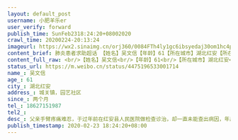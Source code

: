 ```yaml
---
layout: default_post
username: 小肥羊乐er
user_verify: forward
publish_time: SunFeb2318:24:20+08002020
crawl_time: 20200224-20:13:24
imageurl: https://wx2.sinaimg.cn/orj360/0084FTh4ly1gc6ibsyedaj30om1hc4pi.jpg,https://wx4.sinaimg.cn/orj360/0084FTh4ly1gc6ibtgso6j30om1hc4qc.jpg,https://wx2.sinaimg.cn/orj360/0084FTh4ly1gc6ibuxpwcj33342bcnpe.jpg
content_brief: 肺炎患者求助超话 【姓名】吴文信【年龄】61【所在城市】湖北红安【所在小区、社区】城关镇，园艺社区【患病时间】两个月【联系方式】18627151987【其他紧急联系人】【病情描述】父亲手臂疼痛难忍，于过年前在红安县人民医院做检查诊治，却一直未能查出病因，年后因疼痛整夜无法入眠，饭也 ...全文
content_full_raw: <br/>【姓名】吴文信<br/>【年龄】61<br/>【所在城市】湖北红安<br/>【所在小区、社区】城关镇，园艺社区<br/>【患病时间】两个月<br/>【联系方式】18627151987<br/>【其他紧急联系人】<br/>【病情描述】父亲手臂疼痛难忍，于过年前在红安县人民医院做检查诊治，却一直未能查出病因，年后因疼痛整夜无法入眠，饭也吃不下，日渐消瘦，实在无法忍受，再次入院，拍ct后显示右侧肱骨头及颈部骨质吸收性破坏，考虑为骨肿瘤的可能性较大，县医院建议手术治疗，但当地不具备手术条件，但目前出省路线全部无法通行，目前咨询了武汉以及周边地市医院，武汉地区各医院要么不能接收，要么没床位，如果直接去武汉没能入院就无法返回当地，同时吃住问题也无法解决，酒店宾馆都无法住宿，病人身体太差如果露宿街头情况会更糟，其他省市咨询后都不接收湖北地区病人，病人在家目前只能靠强力止疼药，社区医生打氨基酸点滴维持生命，求求有资源的医院或者个人能提供帮助，万分感谢！
status_url: https://m.weibo.cn/status/4475196533001714
name_: 吴文信
age_: 61
city_: 湖北红安
address_: 城关镇，园艺社区
since_: 两个月
tel_: 18627151987
tel2_: 
desc_: 父亲手臂疼痛难忍，于过年前在红安县人民医院做检查诊治，却一直未能查出病因，年后因疼痛整夜无法入眠，饭也吃不下，日渐消瘦，实在无法忍受，再次入院，拍ct后显示右侧肱骨头及颈部骨质吸收性破坏，考虑为骨肿瘤的可能性较大，县医院建议手术治疗，但当地不具备手术条件，但目前出省路线全部无法通行，目前咨询了武汉以及周边地市医院，武汉地区各医院要么不能接收，要么没床位，如果直接去武汉没能入院就无法返回当地，同时吃住问题也无法解决，酒店宾馆都无法住宿，病人身体太差如果露宿街头情况会更糟，其他省市咨询后都不接收湖北地区病人，病人在家目前只能靠强力止疼药，社区医生打氨基酸点滴维持生命，求求有资源的医院或者个人能提供帮助，万分感谢！
publish_timestamp: 2020-02-23 18:24:20+08:00
---
```

